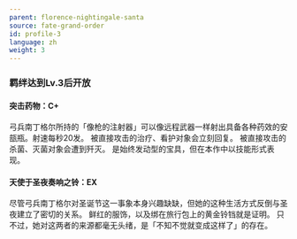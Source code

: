 ```yaml
---
parent: florence-nightingale-santa
source: fate-grand-order
id: profile-3
language: zh
weight: 3
---
```


### 羁绊达到Lv.3后开放

#### 突击药物：C+

弓兵南丁格尔所持的「像枪的注射器」可以像远程武器一样射出具备各种药效的安瓿瓶。射速每秒20发。
被直接攻击的治疗、看护对象会立刻回复。
被直接攻击的杀菌、灭菌对象会遭到歼灭。
是始终发动型的宝具，但在本作中以技能形式表现。

#### 天使于圣夜奏响之铃：EX

尽管弓兵南丁格尔对圣诞节这一事象本身兴趣缺缺，但她的这种生活方式反倒与圣夜建立了密切的关系。
鲜红的服饰，以及绑在旅行包上的黄金铃铛就是证明。
只不过，她对这两者的来源都毫无头绪，是「不知不觉就变成这样了」的存在。
